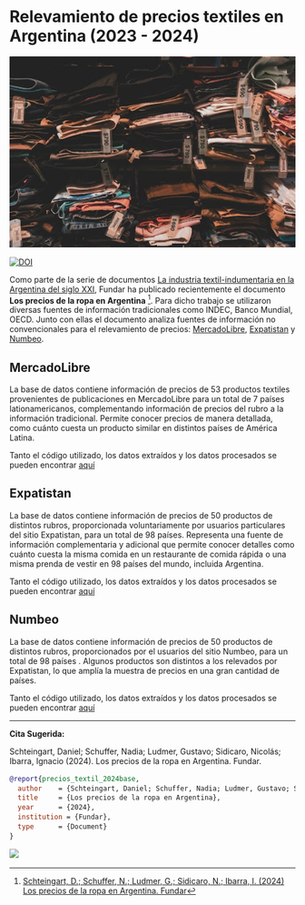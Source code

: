 # Relevamiento de precios textiles en Argentina (2023 - 2024)

![](assets/ptex.jpg)

[![DOI](https://zenodo.org/badge/833154715.svg)](https://zenodo.org/doi/10.5281/zenodo.12827870) <!-- arreglar Zenodo -->


Como parte de la serie de documentos [La industria textil-indumentaria en la Argentina del siglo XXI](https://fund.ar/serie/industria-textil-indumentaria-argentina/), Fundar ha publicado recientemente el documento **Los precios de la ropa en Argentina** [^1]. Para dicho trabajo se utilizaron diversas fuentes de información tradicionales como INDEC, Banco Mundial, OECD. Junto con ellas el documento analiza fuentes de información no convencionales para el relevamiento de precios: [MercadoLibre](https://mercadolibre.com/), [Expatistan](https://www.expatistan.com/cost-of-living) y [Numbeo](https://www.numbeo.com/cost-of-living/).  

## MercadoLibre

La base de datos contiene información de precios de 53 productos textiles provenientes de publicaciones en MercadoLibre para un total de 7 países lationamericanos, complementando información de precios del rubro a la información tradicional. Permite conocer precios de manera detallada, como cuánto cuesta un producto similar en distintos países de América Latina.

Tanto el código utilizado, los datos extraídos y los datos procesados se pueden encontrar [aquí](meli/Readme.md)

## Expatistan

La base de datos contiene información de precios de 50 productos de distintos rubros, proporcionada voluntariamente por usuarios particulares del sitio Expatistan, para un total de 98 países. Representa una fuente de información complementaria y adicional que permite conocer detalles como cuánto cuesta la misma comida en un restaurante de comida rápida o una misma prenda de vestir en 98 países del mundo, incluida Argentina. 

Tanto el código utilizado, los datos extraídos y los datos procesados se pueden encontrar [aquí](expatistan/README.md)

## Numbeo

La base de datos contiene información de precios de 50 productos de distintos rubros, proporcionados por el usuarios del sitio Numbeo, para un total de 98 países . Algunos productos son distintos a los relevados por Expatistan, lo que amplía la muestra de precios en una gran cantidad de países. 

Tanto el código utilizado, los datos extraídos y los datos procesados se pueden encontrar [aquí](numbeo/README.md)


[^1]: [Schteingart, D.; Schuffer, N.; Ludmer, G.; Sidicaro, N.; Ibarra, I. (2024) Los precios de la ropa en Argentina. Fundar](https://fund.ar/publicacion/los-precios-de-la-ropa-en-la-argentina/)



---
**Cita Sugerida:** 

Schteingart, Daniel; Schuffer, Nadia; Ludmer, Gustavo; Sidicaro, Nicolás; Ibarra, Ignacio (2024). Los precios de la ropa en Argentina. Fundar.

```bibtex
@report{precios_textil_2024base,
  author    = {Schteingart, Daniel; Schuffer, Nadia; Ludmer, Gustavo; Sidicaro, Nicolás; Ibarra, Ignacio},
  title     = {Los precios de la ropa en Argentina},
  year      = {2024},
  institution = {Fundar},
  type      = {Document}
}
```


<a href="https://fund.ar">
  <picture>
    <source media="(prefers-color-scheme: dark)" srcset="https://github.com/datos-Fundar/fundartools/assets/86327859/6ef27bf9-141f-4537-9d78-e16b80196959">
    <source media="(prefers-color-scheme: light)" srcset="https://github.com/datos-Fundar/fundartools/assets/86327859/aa8e7c72-4fad-403a-a8b9-739724b4c533">
    <img src="fund.ar"></img>
  </picture>
</a>


